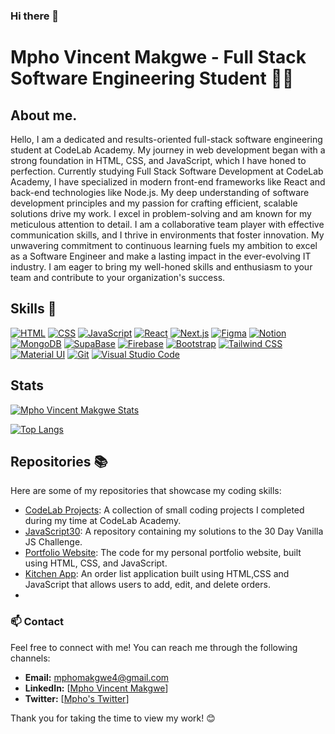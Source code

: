

### Hi there 👋

# Mpho Vincent Makgwe - Full Stack Software Engineering Student 👨‍💻
## About me.
Hello, I am a dedicated and results-oriented full-stack software engineering student at CodeLab Academy. My journey in web development began with a strong foundation in HTML, CSS, and JavaScript, which I have honed to perfection. Currently studying Full Stack Software Development at CodeLab Academy, I have specialized in modern front-end frameworks like React and back-end technologies like Node.js. My deep understanding of software development principles and my passion for crafting efficient, scalable solutions drive my work. I excel in problem-solving and am known for my meticulous attention to detail. I am a collaborative team player with effective communication skills, and I thrive in environments that foster innovation. My unwavering commitment to continuous learning fuels my ambition to excel as a Software Engineer and make a lasting impact in the ever-evolving IT industry. I am eager to bring my well-honed skills and enthusiasm to your team and contribute to your organization's success.

## Skills 🚀
[![HTML](https://img.shields.io/badge/-HTML-orange?style=flat&logo=html5&logoColor=white)](https://iconscout.com/icon/html5-19)
  [![CSS](https://img.shields.io/badge/-CSS-blue?style=flat&logo=css3&logoColor=white)](https://iconscout.com/icon/css3-8)
  [![JavaScript](https://img.shields.io/badge/-JavaScript-yellow?style=flat&logo=javascript&logoColor=white)](https://iconscout.com/icon/javascript-2752148)
  [![React](https://img.shields.io/badge/-React-blue?style=flat&logo=react&logoColor=white)](https://reactjs.org/)
  [![Next.js](https://img.shields.io/badge/-Next.js-black?style=flat&logo=nextdotjs&logoColor=white)](https://nextjs.org/)
  [![Figma](https://img.shields.io/badge/-Figma-purple?style=flat&logo=figma&logoColor=white)](https://www.figma.com/)
  [![Notion](https://img.shields.io/badge/-Notion-gray?style=flat&logo=notion&logoColor=white)](https://www.notion.so/)
  [![MongoDB](https://img.shields.io/badge/-MongoDB-green?style=flat&logo=mongodb&logoColor=white)](https://www.mongodb.com/)
  [![SupaBase](https://img.shields.io/badge/-SupaBase-yellow?style=flat&logo=supabase&logoColor=white)](https://supabase.io/)
  [![Firebase](https://img.shields.io/badge/-Firebase-orange?style=flat&logo=firebase&logoColor=white)](https://firebase.google.com/)
  [![Bootstrap](https://img.shields.io/badge/-Bootstrap-purple?style=flat&logo=bootstrap&logoColor=white)](https://getbootstrap.com/)
  [![Tailwind CSS](https://img.shields.io/badge/-Tailwind_CSS-blue?style=flat&logo=tailwindcss&logoColor=white)](https://tailwindcss.com/)
  [![Material UI](https://img.shields.io/badge/-Material_UI-blue?style=flat&logo=material-ui&logoColor=white)](https://material-ui.com/)
  [![Git](https://img.shields.io/badge/-Git-black?style=flat&logo=git&logoColor=white)](https://git-scm.com/)
   [![Visual Studio Code](https://img.shields.io/badge/-VS_Code-blue?style=flat&logo=visualstudiocode&logoColor=white)](https://code.visualstudio.com/)

## Stats
[![Mpho Vincent Makgwe Stats](https://github-readme-stats.vercel.app/api?username=Mpho-Vincent-Makgwe&show_icons=true&theme=merko&bg_color=00000000)](https://github.com/Mpho-Vincent-Makgwe/github-readme-stats)

[![Top Langs](https://github-readme-stats.vercel.app/api/top-langs/?username=Mpho-Vincent-Makgwe&size_weight=0.5&count_weight=0.5)](https://github.com/Mpho-Vincent-Makgwe/github-readme-stats)


## Repositories 📚
Here are some of my repositories that showcase my coding skills:
- [CodeLab Projects](https://github.com/Mpho-vincent-makgwe?tab=repositories): A collection of small coding projects I completed during my time at CodeLab Academy.
- [JavaScript30](https://github.com/Mpho-vincent-makgwe/JavaScript30-master.git): A repository containing my solutions to the 30 Day Vanilla JS Challenge.
- [Portfolio Website](): The code for my personal portfolio website, built using HTML, CSS, and JavaScript.
- [Kitchen App](https://github.com/Mpho-vincent-makgwe/todo-app): An order list application built using HTML,CSS and JavaScript that allows users to add, edit, and delete orders.
- 

### 📫 Contact

Feel free to connect with me! You can reach me through the following channels:

- **Email:** mphomakgwe4@gmail.com
- **LinkedIn:** [[Mpho Vincent Makgwe](https://www.linkedin.com/in/mpho-vincent-makgwe-1ab386199/)]
- **Twitter:** [[Mpho's Twitter](https://twitter.com/youngstoningV)]

Thank you for taking the time to view my work! 😊
